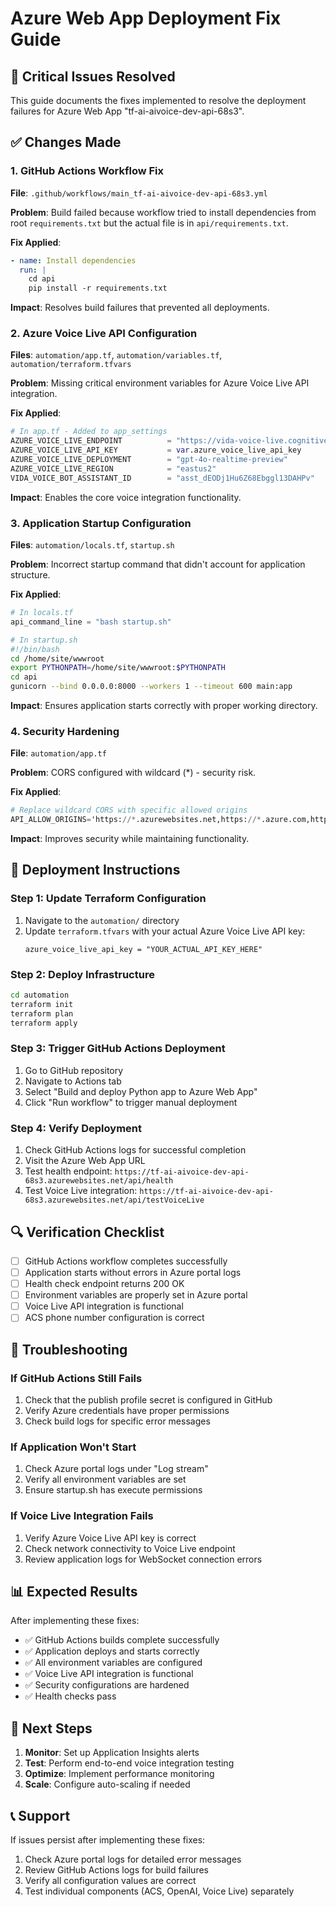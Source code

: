 # Azure Web App Deployment Fix Guide

## 🚨 Critical Issues Resolved

This guide documents the fixes implemented to resolve the deployment failures for Azure Web App "tf-ai-aivoice-dev-api-68s3".

## ✅ Changes Made

### 1. GitHub Actions Workflow Fix
**File**: `.github/workflows/main_tf-ai-aivoice-dev-api-68s3.yml`

**Problem**: Build failed because workflow tried to install dependencies from root `requirements.txt` but the actual file is in `api/requirements.txt`.

**Fix Applied**:
```yaml
- name: Install dependencies
  run: |
    cd api
    pip install -r requirements.txt
```

**Impact**: Resolves build failures that prevented all deployments.

### 2. Azure Voice Live API Configuration
**Files**: `automation/app.tf`, `automation/variables.tf`, `automation/terraform.tfvars`

**Problem**: Missing critical environment variables for Azure Voice Live API integration.

**Fix Applied**:
```terraform
# In app.tf - Added to app_settings
AZURE_VOICE_LIVE_ENDPOINT          = "https://vida-voice-live.cognitiveservices.azure.com/"
AZURE_VOICE_LIVE_API_KEY           = var.azure_voice_live_api_key
AZURE_VOICE_LIVE_DEPLOYMENT        = "gpt-4o-realtime-preview"
AZURE_VOICE_LIVE_REGION            = "eastus2"
VIDA_VOICE_BOT_ASSISTANT_ID        = "asst_dEODj1Hu6Z68Ebggl13DAHPv"
```

**Impact**: Enables the core voice integration functionality.

### 3. Application Startup Configuration
**Files**: `automation/locals.tf`, `startup.sh`

**Problem**: Incorrect startup command that didn't account for application structure.

**Fix Applied**:
```terraform
# In locals.tf
api_command_line = "bash startup.sh"
```

```bash
# In startup.sh
#!/bin/bash
cd /home/site/wwwroot
export PYTHONPATH=/home/site/wwwroot:$PYTHONPATH
cd api
gunicorn --bind 0.0.0.0:8000 --workers 1 --timeout 600 main:app
```

**Impact**: Ensures application starts correctly with proper working directory.

### 4. Security Hardening
**File**: `automation/app.tf`

**Problem**: CORS configured with wildcard (*) - security risk.

**Fix Applied**:
```terraform
# Replace wildcard CORS with specific allowed origins
API_ALLOW_ORIGINS='https://*.azurewebsites.net,https://*.azure.com,https://localhost:*'
```

**Impact**: Improves security while maintaining functionality.

## 🚀 Deployment Instructions

### Step 1: Update Terraform Configuration
1. Navigate to the `automation/` directory
2. Update `terraform.tfvars` with your actual Azure Voice Live API key:
   ```
   azure_voice_live_api_key = "YOUR_ACTUAL_API_KEY_HERE"
   ```

### Step 2: Deploy Infrastructure
```bash
cd automation
terraform init
terraform plan
terraform apply
```

### Step 3: Trigger GitHub Actions Deployment
1. Go to GitHub repository
2. Navigate to Actions tab
3. Select "Build and deploy Python app to Azure Web App"
4. Click "Run workflow" to trigger manual deployment

### Step 4: Verify Deployment
1. Check GitHub Actions logs for successful completion
2. Visit the Azure Web App URL
3. Test health endpoint: `https://tf-ai-aivoice-dev-api-68s3.azurewebsites.net/api/health`
4. Test Voice Live integration: `https://tf-ai-aivoice-dev-api-68s3.azurewebsites.net/api/testVoiceLive`

## 🔍 Verification Checklist

- [ ] GitHub Actions workflow completes successfully
- [ ] Application starts without errors in Azure portal logs
- [ ] Health check endpoint returns 200 OK
- [ ] Environment variables are properly set in Azure portal
- [ ] Voice Live API integration is functional
- [ ] ACS phone number configuration is correct

## 🐛 Troubleshooting

### If GitHub Actions Still Fails
1. Check that the publish profile secret is configured in GitHub
2. Verify Azure credentials have proper permissions
3. Check build logs for specific error messages

### If Application Won't Start
1. Check Azure portal logs under "Log stream"
2. Verify all environment variables are set
3. Ensure startup.sh has execute permissions

### If Voice Live Integration Fails
1. Verify Azure Voice Live API key is correct
2. Check network connectivity to Voice Live endpoint
3. Review application logs for WebSocket connection errors

## 📊 Expected Results

After implementing these fixes:
- ✅ GitHub Actions builds complete successfully
- ✅ Application deploys and starts correctly
- ✅ All environment variables are configured
- ✅ Voice Live API integration is functional
- ✅ Security configurations are hardened
- ✅ Health checks pass

## 🔄 Next Steps

1. **Monitor**: Set up Application Insights alerts
2. **Test**: Perform end-to-end voice integration testing
3. **Optimize**: Implement performance monitoring
4. **Scale**: Configure auto-scaling if needed

## 📞 Support

If issues persist after implementing these fixes:
1. Check Azure portal logs for detailed error messages
2. Review GitHub Actions logs for build failures
3. Verify all configuration values are correct
4. Test individual components (ACS, OpenAI, Voice Live) separately
